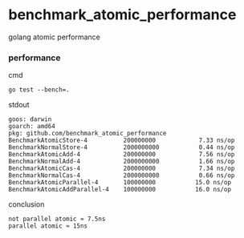 # benchmark_atomic_performance

golang atomic performance

### performance

cmd

```
go test --bench=.
```

stdout

```
goos: darwin
goarch: amd64
pkg: github.com/benchmark_atomic_performance
BenchmarkAtomicStore-4         	200000000	         7.33 ns/op
BenchmarkNormalStore-4         	2000000000	         0.44 ns/op
BenchmarkAtomicAdd-4           	200000000	         7.56 ns/op
BenchmarkNormalAdd-4           	2000000000	         1.66 ns/op
BenchmarkAtomicCas-4           	200000000	         7.34 ns/op
BenchmarkNormalCas-4           	2000000000	         0.66 ns/op
BenchmarkAtomicParallel-4      	100000000	        15.0 ns/op
BenchmarkAtomicAddParallel-4   	100000000	        16.0 ns/op
```

conclusion

```
not parallel atomic ≈ 7.5ns
parallel atomic ≈ 15ns
```
